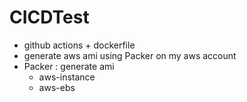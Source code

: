 # CICDTest

- github actions + dockerfile
- generate aws ami using Packer on my aws account
- Packer : generate ami
  - aws-instance
  - aws-ebs

